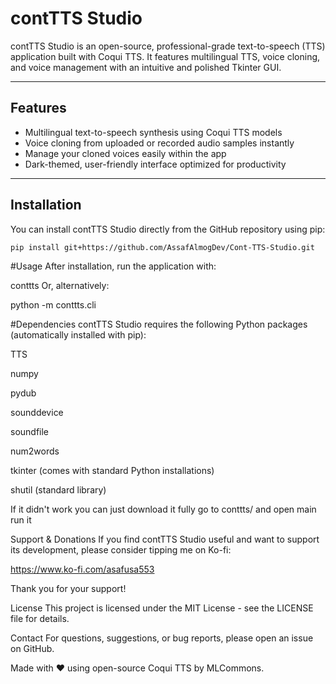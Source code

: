 # contTTS Studio

contTTS Studio is an open-source, professional-grade text-to-speech (TTS) application built with Coqui TTS. It features multilingual TTS, voice cloning, and voice management with an intuitive and polished Tkinter GUI.

---

## Features

- Multilingual text-to-speech synthesis using Coqui TTS models
- Voice cloning from uploaded or recorded audio samples instantly
- Manage your cloned voices easily within the app
- Dark-themed, user-friendly interface optimized for productivity

---

## Installation

You can install contTTS Studio directly from the GitHub repository using pip:

```bash
pip install git+https://github.com/AssafAlmogDev/Cont-TTS-Studio.git
```
#Usage
After installation, run the application with:

conttts
Or, alternatively:

python -m conttts.cli

#Dependencies
contTTS Studio requires the following Python packages (automatically installed with pip):

TTS

numpy

pydub

sounddevice

soundfile

num2words

tkinter (comes with standard Python installations)

shutil (standard library)

If it didn't work you can just download it fully go to conttts/ and open main run it

Support & Donations
If you find contTTS Studio useful and want to support its development, please consider tipping me on Ko-fi:

https://www.ko-fi.com/asafusa553

Thank you for your support!

License
This project is licensed under the MIT License - see the LICENSE file for details.

Contact
For questions, suggestions, or bug reports, please open an issue on GitHub.

Made with ❤️ using open-source Coqui TTS by MLCommons.
